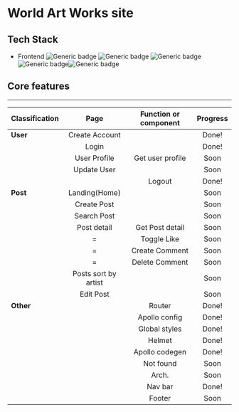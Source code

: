 # World Art Works site

## Tech Stack

- Frontend
  ![Generic badge](https://img.shields.io/badge/React-17.0.2-61DAFB.svg) ![Generic badge](https://img.shields.io/badge/typescript-4.3.5-3178C6.svg) ![Generic badge](https://img.shields.io/badge/apollo-3.4.7-311C87.svg) ![Generic badge](https://img.shields.io/badge/graphql-15.5.1-E434AA.svg)![Generic badge](https://img.shields.io/badge/Styled_Components-5.3.0-CC6699.svg)

## Core features

---

| Classification |         Page         | Function or component | Progress |
| :------------- | :------------------: | :-------------------: | :------: |
| **User**       |    Create Account    |                       |  Done!   |
|                |        Login         |                       |  Done!   |
|                |     User Profile     |   Get user profile    |   Soon   |
|                |     Update User      |                       |   Soon   |
|                |                      |        Logout         |  Done!   |
| **Post**       |    Landing(Home)     |                       |   Soon   |
|                |     Create Post      |                       |   Soon   |
|                |     Search Post      |                       |   Soon   |
|                |     Post detail      |    Get Post detail    |   Soon   |
|                |          =           |      Toggle Like      |   Soon   |
|                |          =           |    Create Comment     |   Soon   |
|                |          =           |    Delete Comment     |   Soon   |
|                | Posts sort by artist |                       |   Soon   |
|                |      Edit Post       |                       |   Soon   |
| **Other**      |                      |        Router         |  Done!   |
|                |                      |     Apollo config     |  Done!   |
|                |                      |     Global styles     |  Done!   |
|                |                      |        Helmet         |  Done!   |
|                |                      |    Apollo codegen     |  Done!   |
|                |                      |       Not found       |   Soon   |
|                |                      |         Arch.         |   Soon   |
|                |                      |        Nav bar        |  Done!   |
|                |                      |        Footer         |   Soon   |
